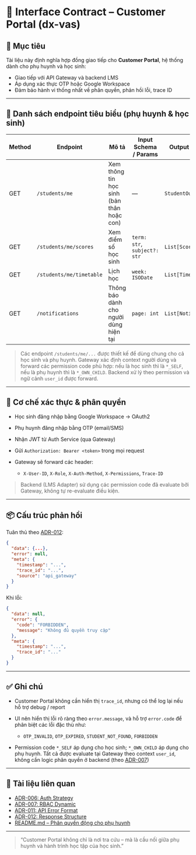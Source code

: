 # 📘 Interface Contract – Customer Portal (dx-vas)

## 🧭 Mục tiêu

Tài liệu này định nghĩa hợp đồng giao tiếp cho **Customer Portal**, hệ thống dành cho phụ huynh và học sinh:

* Giao tiếp với API Gateway và backend LMS
* Áp dụng xác thực OTP hoặc Google Workspace
* Đảm bảo hành vi thống nhất về phân quyền, phản hồi lỗi, trace ID

---

## 🧩 Danh sách endpoint tiêu biểu (phụ huynh & học sinh)

| Method | Endpoint                 | Mô tả                                      | Input Schema / Params        | Output Schema        | Permission Code                                                                       |
| ------ | ------------------------ | ------------------------------------------ | ---------------------------- | -------------------- | ------------------------------------------------------------------------------------- |
| GET    | `/students/me`           | Xem thông tin học sinh (bản thân hoặc con) | —                            | `StudentOut`         | `VIEW_STUDENT_PROFILE_SELF` (học sinh) / `VIEW_STUDENT_PROFILE_OWN_CHILD` (phụ huynh) |
| GET    | `/students/me/scores`    | Xem điểm số học sinh                       | `term: str`, `subject?: str` | `List[ScoreOut]`     | `VIEW_STUDENT_SCORE_SELF` / `VIEW_STUDENT_SCORE_OWN_CHILD`                            |
| GET    | `/students/me/timetable` | Lịch học                                   | `week: ISODate`              | `List[TimetableOut]` | `VIEW_STUDENT_TIMETABLE_SELF` / `VIEW_STUDENT_TIMETABLE_OWN_CHILD`                    |
| GET    | `/notifications`         | Thông báo dành cho người dùng hiện tại     | `page: int`                  | `List[Notification]` | `VIEW_NOTIFICATION_SELF` / `VIEW_NOTIFICATION_OWN_CHILD`                              |

> Các endpoint `/students/me/...` được thiết kế để dùng chung cho cả học sinh và phụ huynh. Gateway xác định context người dùng và forward các permission code phù hợp: nếu là học sinh thì là `*_SELF`, nếu là phụ huynh thì là `*_OWN_CHILD`. Backend xử lý theo permission và ngữ cảnh `user_id` được forward.

---

## 🔐 Cơ chế xác thực & phân quyền

* Học sinh đăng nhập bằng Google Workspace → OAuth2
* Phụ huynh đăng nhập bằng OTP (email/SMS)
* Nhận JWT từ Auth Service (qua Gateway)
* Gửi `Authorization: Bearer <token>` trong mọi request
* Gateway sẽ forward các header:

  * `X-User-ID`, `X-Role`, `X-Auth-Method`, `X-Permissions`, `Trace-ID`

> Backend (LMS Adapter) sử dụng các permission code đã evaluate bởi Gateway, không tự re-evaluate điều kiện.

---

## 📦 Cấu trúc phản hồi

Tuân thủ theo [ADR-012](../ADR/adr-012-response-structure.md):

```json
{
  "data": {...},
  "error": null,
  "meta": {
    "timestamp": "...",
    "trace_id": "...",
    "source": "api_gateway"
  }
}
```

Khi lỗi:

```json
{
  "data": null,
  "error": {
    "code": "FORBIDDEN",
    "message": "Không đủ quyền truy cập"
  },
  "meta": {
    "timestamp": "...",
    "trace_id": "..."
  }
}
```

---

## ✅ Ghi chú

* Customer Portal không cần hiển thị `trace_id`, nhưng có thể log lại nếu hỗ trợ debug / report
* UI nên hiển thị lỗi rõ ràng theo `error.message`, và hỗ trợ `error.code` để phân biệt các lỗi đặc thù như:

  * `OTP_INVALID`, `OTP_EXPIRED`, `STUDENT_NOT_FOUND`, `FORBIDDEN`
* Permission code `*_SELF` áp dụng cho học sinh; `*_OWN_CHILD` áp dụng cho phụ huynh. Tất cả được evaluate tại Gateway theo context `user_id`, không cần logic phân quyền ở backend (theo [ADR-007](../ADR/adr-007-rbac.md))

---

## 📎 Tài liệu liên quan

* [ADR-006: Auth Strategy](../ADR/adr-006-auth-strategy.md)
* [ADR-007: RBAC Dynamic](../ADR/adr-007-rbac.md)
* [ADR-011: API Error Format](../ADR/adr-011-api-error-format.md)
* [ADR-012: Response Structure](../ADR/adr-012-response-structure.md)
* [README.md – Phân quyền động cho phụ huynh](../README.md)

---

> “Customer Portal không chỉ là nơi tra cứu – mà là cầu nối giữa phụ huynh và hành trình học tập của học sinh.”
